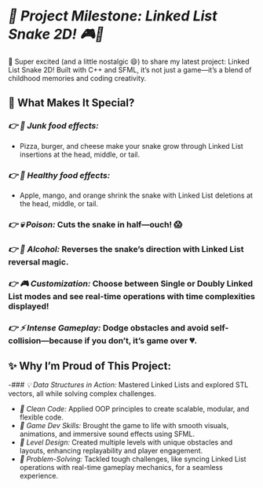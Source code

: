 # ***🚀 Project Milestone: Linked List Snake 2D! 🎮🐍***

🌟 Super excited (and a little nostalgic 😄) to share my latest project: Linked List Snake 2D! Built with C++ and SFML, it’s not just a game—it’s a blend of childhood memories and coding creativity.

## **🎯 What Makes It Special?**
### *👉 🍕 Junk food effects:*
- Pizza, burger, and cheese make your snake grow through Linked List insertions at the head, middle, or tail.
### *👉 🍎 Healthy food effects:*
- Apple, mango, and orange shrink the snake with Linked List deletions at the head, middle, or tail.
### *👉 💀 Poison:* Cuts the snake in half—ouch! 😱
### *👉 🍻 Alcohol:* Reverses the snake’s direction with Linked List reversal magic.
### *👉 🎮 Customization:* Choose between Single or Doubly Linked List modes and see real-time operations with time complexities displayed!
### *👉 ⚡ Intense Gameplay:* Dodge obstacles and avoid self-collision—because if you don’t, it’s game over 💔.

## **✨ Why I’m Proud of This Project:**
-### *💡 Data Structures in Action:* Mastered Linked Lists and explored STL vectors, all while solving complex challenges.
- *🧩 Clean Code:* Applied OOP principles to create scalable, modular, and flexible code.
- *🎨 Game Dev Skills:* Brought the game to life with smooth visuals, animations, and immersive sound effects using SFML.
- *🚀 Level Design:* Created multiple levels with unique obstacles and layouts, enhancing replayability and player engagement.
- *🧠 Problem-Solving:* Tackled tough challenges, like syncing Linked List operations with real-time gameplay mechanics, for a seamless experience.
